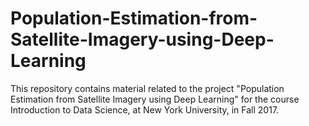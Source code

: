 # Population-Estimation-from-Satellite-Imagery-using-Deep-Learning

This repository contains material related to the project "Population Estimation from Satellite Imagery using Deep Learning" for the course Introduction to Data Science, at New York University, in Fall 2017.
